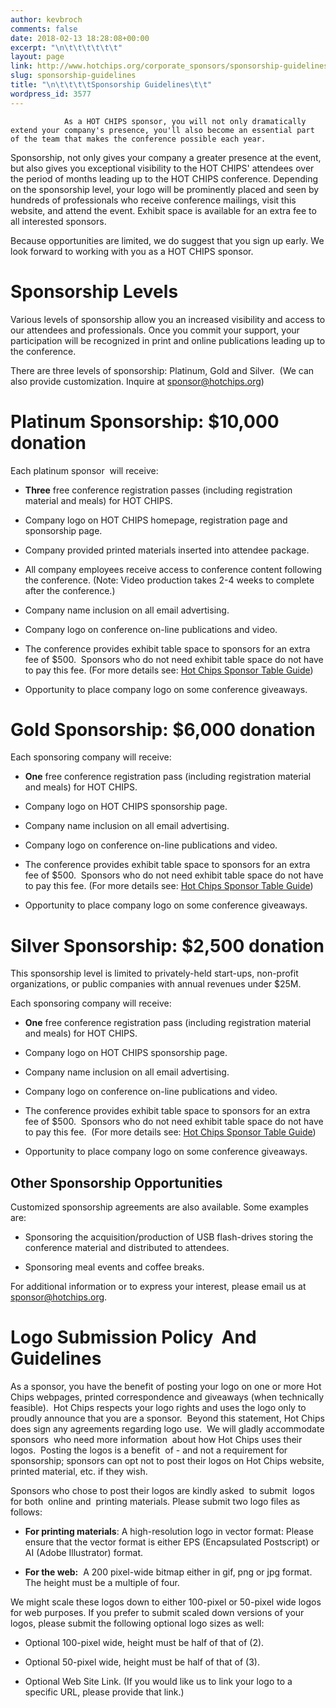 ```yaml
---
author: kevbroch
comments: false
date: 2018-02-13 18:28:08+00:00
excerpt: "\n\t\t\t\t\t\t"
layout: page
link: http://www.hotchips.org/corporate_sponsors/sponsorship-guidelines/
slug: sponsorship-guidelines
title: "\n\t\t\t\tSponsorship Guidelines\t\t"
wordpress_id: 3577
---
```



				As a HOT CHIPS sponsor, you will not only dramatically extend your company's presence, you'll also become an essential part of the team that makes the conference possible each year.

Sponsorship, not only gives your company a greater presence at the event, but also gives you exceptional visibility to the HOT CHIPS' attendees over the period of months leading up to the HOT CHIPS conference. Depending on the sponsorship level, your logo will be prominently placed and seen by hundreds of professionals who receive conference mailings, visit this website, and attend the event. Exhibit space is available for an extra fee to all interested sponsors.

Because opportunities are limited, we do suggest that you sign up early. We look forward to working with you as a HOT CHIPS sponsor.


# Sponsorship Levels


Various levels of sponsorship allow you an increased visibility and access to our attendees and professionals. Once you commit your support, your participation will be recognized in print and online publications leading up to the conference.

There are three levels of sponsorship: Platinum, Gold and Silver.  (We can also provide customization. Inquire at [sponsor@hotchips.org](mailto:sponsor@hotchips.org))


# Platinum Sponsorship: $10,000 donation


Each platinum sponsor  will receive:



 	
  * **Three** free conference registration passes (including registration material and meals) for HOT CHIPS.

 	
  * Company logo on HOT CHIPS homepage, registration page and sponsorship page.

 	
  * Company provided printed materials inserted into attendee package.

 	
  * All company employees receive access to conference content following the conference. (Note: Video production takes 2-4 weeks to complete after the conference.)

 	
  * Company name inclusion on all email advertising.

 	
  * Company logo on conference on-line publications and video.

 	
  * The conference provides exhibit table space to sponsors for an extra fee of $500.  Sponsors who do not need exhibit table space do not have to pay this fee. (For more details see: [Hot Chips Sponsor Table Guide](http://www.hotchips.org/wp-content/uploads/2018/02/SponsorTableHelpV4.pdf))

 	
  * Opportunity to place company logo on some conference giveaways.




# Gold Sponsorship: $6,000 donation


Each sponsoring company will receive:



 	
  * **One** free conference registration pass (including registration material and meals) for HOT CHIPS.

 	
  * Company logo on HOT CHIPS sponsorship page.

 	
  * Company name inclusion on all email advertising.

 	
  * Company logo on conference on-line publications and video.

 	
  * The conference provides exhibit table space to sponsors for an extra fee of $500.  Sponsors who do not need exhibit table space do not have to pay this fee. (For more details see: [Hot Chips Sponsor Table Guide](http://www.hotchips.org/wp-content/uploads/2018/02/SponsorTableHelpV4.pdf))

 	
  * Opportunity to place company logo on some conference giveaways.




# Silver Sponsorship: $2,500 donation


This sponsorship level is limited to privately-held start-ups, non-profit organizations, or public companies with annual revenues under $25M.

Each sponsoring company will receive:



 	
  * **One** free conference registration pass (including registration material and meals) for HOT CHIPS.

 	
  * Company logo on HOT CHIPS sponsorship page.

 	
  * Company name inclusion on all email advertising.

 	
  * Company logo on conference on-line publications and video.

 	
  * The conference provides exhibit table space to sponsors for an extra fee of $500.  Sponsors who do not need exhibit table space do not have to pay this fee.  (For more details see: [Hot Chips Sponsor Table Guide](http://www.hotchips.org/wp-content/uploads/2018/02/SponsorTableHelpV4.pdf))

 	
  * Opportunity to place company logo on some conference giveaways.




## Other Sponsorship Opportunities


Customized sponsorship agreements are also available. Some examples are:



 	
  * Sponsoring the acquisition/production of USB flash-drives storing the conference material and distributed to attendees.

 	
  * Sponsoring meal events and coffee breaks.


For additional information or to express your interest, please email us at [sponsor@hotchips.org](mailto:sponsor@hotchips.org).


# Logo Submission Policy  And Guidelines


As a sponsor, you have the benefit of posting your logo on one or more Hot Chips webpages, printed correspondence and giveaways (when technically feasible).  Hot Chips respects your logo rights and uses the logo only to proudly announce that you are a sponsor.  Beyond this statement, Hot Chips does sign any agreements regarding logo use.  We will gladly accommodate sponsors  who need more information  about how Hot Chips uses their logos.  Posting the logos is a benefit  of - and not a requirement for sponsorship; sponsors can opt not to post their logos on Hot Chips website, printed material, etc. if they wish.

Sponsors who chose to post their logos are kindly asked  to submit  logos for both  online and  printing materials. Please submit two logo files as follows:



 	
  * **For printing materials**: A high-resolution logo in vector format: Please ensure that the vector format is either EPS (Encapsulated Postscript) or AI (Adobe Illustrator) format.

 	
  * **For the web:**  A 200 pixel-wide bitmap either in gif, png or jpg format. The height must be a multiple of four.


We might scale these logos down to either 100-pixel or 50-pixel wide logos for web purposes. If you prefer to submit scaled down versions of your logos, please submit the following optional logo sizes as well:

 	
  * Optional 100-pixel wide, height must be half of that of (2).

 	
  * Optional 50-pixel wide, height must be half of that of (3).

 	
  * Optional Web Site Link. (If you would like us to link your logo to a specific URL, please provide that link.)

		

